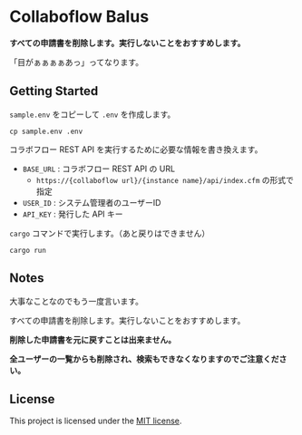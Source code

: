 # Collaboflow Balus

**すべての申請書を削除します。実行しないことをおすすめします。** 

「目がぁぁぁぁあっ」ってなります。

## Getting Started

`sample.env` をコピーして `.env` を作成します。

```shell
cp sample.env .env
```

コラボフロー REST API を実行するために必要な情報を書き換えます。

- `BASE_URL` : コラボフロー REST API の URL
  - `https://{collaboflow url}/{instance name}/api/index.cfm` の形式で指定
- `USER_ID` : システム管理者のユーザーID
- `API_KEY` : 発行した API キー

`cargo` コマンドで実行します。（あと戻りはできません）

```shell
cargo run
```

## Notes

大事なことなのでもう一度言います。

すべての申請書を削除します。実行しないことをおすすめします。

**削除した申請書を元に戻すことは出来ません。**

**全ユーザーの一覧からも削除され、検索もできなくなりますのでご注意ください。**

## License

This project is licensed under the [MIT license](LICENSE).
